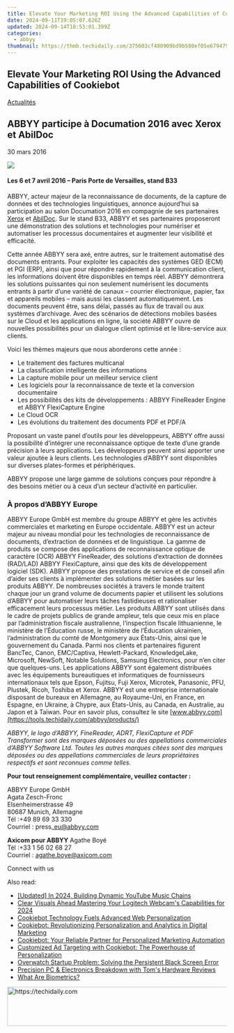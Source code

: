 ```yaml
---
title: Elevate Your Marketing ROI Using the Advanced Capabilities of Cookiebot
date: 2024-09-11T19:05:07.626Z
updated: 2024-09-14T18:53:01.399Z
categories:
  - abbyy
thumbnail: https://thmb.techidaily.com/375603cf480909bd9b580ef05e67947950bbf1e13a9fad029c088861e5549a8a.jpg
---
```


## Elevate Your Marketing ROI Using the Advanced Capabilities of Cookiebot

[Actualités](https://tools.techidaily.com/abbyy/products/)

## ABBYY participe à Documation 2016 avec Xerox et AbilDoc

30 mars 2016

![](https://content.abbyy.com/-/media/project/abbyy/abbyy/branchtemplates/shutterstock_1272462163_1296-x-729.jpg?h=729&iar=0&w=1296)

#### Les 6 et 7 avril 2016 – Paris Porte de Versailles, stand B33

ABBYY, acteur majeur de la reconnaissance de documents, de la capture de données et des technologies linguistiques, annonce aujourd’hui sa participation au salon Documation 2016 en compagnie de ses partenaires [Xerox](http://www.xerox.fr/ "Xerox") et [AbilDoc](http://www.abildoc.com/). Sur le stand B33, ABBYY et ses partenaires proposeront une démonstration des solutions et technologies pour numériser et automatiser les processus documentaires et augmenter leur visibilité et efficacité.

  
Cette année ABBYY sera axé, entre autres, sur le traitement automatisé des documents entrants. Pour exploiter les capacités des systèmes GED (ECM) et PGI (ERP), ainsi que pour répondre rapidement à la communication client, les informations doivent être disponibles en temps réel. ABBYY démontrera les solutions puissantes qui non seulement numérisent les documents entrants à partir d’une variété de canaux – courrier électronique, papier, fax et appareils mobiles – mais aussi les classent automatiquement. Les documents peuvent être, sans délai, passés au flux de travail ou aux systèmes d’archivage. Avec des scénarios de détections mobiles basées sur le Cloud et les applications en ligne, la société ABBYY ouvre de nouvelles possibilités pour un dialogue client optimisé et le libre-service aux clients.

Voici les thèmes majeurs que nous aborderons cette année :

* Le traitement des factures multicanal
* La classification intelligente des informations
* La capture mobile pour un meilleur service client
* Les logiciels pour la reconnaissance de texte et la conversion documentaire
* Les possibilités des kits de développements : ABBYY FineReader Engine et ABBYY FlexiCapture Engine
* Le Cloud OCR
* Les évolutions du traitement des documents PDF et PDF/A

Proposant un vaste panel d’outils pour les développeurs, ABBYY offre aussi la possibilité d’intégrer une reconnaissance optique de texte d’une grande précision à leurs applications. Les développeurs peuvent ainsi apporter une valeur ajoutée à leurs clients. Les technologies d’ABBYY sont disponibles sur diverses plates-formes et périphériques.

  
ABBYY propose une large gamme de solutions conçues pour répondre à des besoins métier ou à ceux d’un secteur d’activité en particulier.

### À propos d’ABBYY Europe

ABBYY Europe GmbH est membre du groupe ABBYY et gère les activités commerciales et marketing en Europe occidentale. ABBYY est un acteur majeur au niveau mondial pour les technologies de reconnaissance de documents, d’extraction de données et de linguistique. La gamme de produits se compose des applications de reconnaissance optique de caractère (OCR) ABBYY FineReader, des solutions d’extraction de données (RAD/LAD) ABBYY FlexiCapture, ainsi que des kits de développement logiciel (SDK). ABBYY propose des prestations de service et de conseil afin d’aider ses clients à implémenter des solutions métier basées sur les produits ABBYY. De nombreuses sociétés à travers le monde traitent chaque jour un grand volume de documents papier et utilisent les solutions d’ABBYY pour automatiser leurs tâches fastidieuses et rationaliser efficacement leurs processus métier. Les produits ABBYY sont utilisés dans le cadre de projets publics de grande ampleur, tels que ceux mis en place par l’administration fiscale australienne, l’inspection fiscale lithuanienne, le ministère de l’Éducation russe, le ministère de l’Éducation ukrainien, l’administration du comté de Montgomery aux États-Unis, ainsi que le gouvernement du Canada. Parmi nos clients et partenaires figurent BancTec, Canon, EMC/Captiva, Hewlett-Packard, KnowledgeLake, Microsoft, NewSoft, Notable Solutions, Samsung Electronics, pour n’en citer que quelques-uns. Les applications ABBYY sont également distribuées avec les équipements bureautiques et informatiques de fournisseurs internationaux tels que Epson, Fujitsu, Fuji Xerox, Microtek, Panasonic, PFU, Plustek, Ricoh, Toshiba et Xerox. ABBYY est une entreprise internationale disposant de bureaux en Allemagne, au Royaume-Uni, en France, en Espagne, en Ukraine, à Chypre, aux États-Unis, au Canada, en Australie, au Japon et à Taïwan. Pour en savoir plus, consultez le site [www.abbyy.com](https://tools.techidaily.com/abbyy/products/)

_ABBYY, le logo d’ABBYY, FineReader, ADRT, FlexiCapture et PDF Transformer sont des marques déposées ou des appellations commerciales d’ABBYY Software Ltd. Toutes les autres marques citées sont des marques déposées ou des appellations commerciales de leurs propriétaires respectifs et sont reconnues comme telles._

  
**Pour tout renseignement complémentaire, veuillez contacter :**

ABBYY Europe GmbH  
Agata Zesch-Fronc  
Elsenheimerstrasse 49  
80687 Munich, Allemagne  
Tél :+49 89 69 33 330  
Courriel : press\_eu@abbyy.com

**Axicom pour ABBYY** 
Agathe Boyé  
Tél :+33 1 56 02 68 27  
Courriel : [agathe.boye@axicom.com](https://tools.techidaily.com/abbyy/products/)

Connect with us

<ins class="adsbygoogle"
     style="display:block"
     data-ad-format="autorelaxed"
     data-ad-client="ca-pub-7571918770474297"
     data-ad-slot="1223367746"></ins>

<ins class="adsbygoogle"
     style="display:block"
     data-ad-client="ca-pub-7571918770474297"
     data-ad-slot="8358498916"
     data-ad-format="auto"
     data-full-width-responsive="true"></ins>

<span class="atpl-alsoreadstyle">Also read:</span>
<div><ul>
<li><a href="https://facebook-video-share.techidaily.com/updated-in-2024-building-dynamic-youtube-music-chains/"><u>[Updated] In 2024, Building Dynamic YouTube Music Chains</u></a></li>
<li><a href="https://digital-screen-recording.techidaily.com/clear-visuals-ahead-mastering-your-logitech-webcams-capabilities-for-2024/"><u>Clear Visuals Ahead Mastering Your Logitech Webcam's Capabilities for 2024</u></a></li>
<li><a href="https://solve-manuals.techidaily.com/cookiebot-technology-fuels-advanced-web-personalization/"><u>Cookiebot Technology Fuels Advanced Web Personalization</u></a></li>
<li><a href="https://solve-manuals.techidaily.com/cookiebot-revolutionizing-personalization-and-analytics-in-digital-marketing/"><u>Cookiebot: Revolutionizing Personalization and Analytics in Digital Marketing</u></a></li>
<li><a href="https://solve-manuals.techidaily.com/cookiebot-your-reliable-partner-for-personalized-marketing-automation/"><u>Cookiebot: Your Reliable Partner for Personalized Marketing Automation</u></a></li>
<li><a href="https://solve-manuals.techidaily.com/customized-ad-targeting-with-cookiebot-the-powerhouse-of-personalization/"><u>Customized Ad Targeting with Cookiebot: The Powerhouse of Personalization</u></a></li>
<li><a href="https://win-able.techidaily.com/overwatch-startup-problem-solving-the-persistent-black-screen-error/"><u>Overwatch Startup Problem: Solving the Persistent Black Screen Error</u></a></li>
<li><a href="https://hardware-tips.techidaily.com/precision-pc-and-electronics-breakdown-with-toms-hardware-reviews/"><u>Precision PC & Electronics Breakdown with Tom's Hardware Reviews</u></a></li>
<li><a href="https://tech-recovery.techidaily.com/what-are-biometrics/"><u>What Are Biometrics?</u></a></li>
</ul></div>

<!-- affiliate ads begin -->
<a href="https://ephamedtechinc.pxf.io/c/5597632/2137221/26400" target="_top" id="2137221">
  <img src="//a.impactradius-go.com/display-ad/26400-2137221" border="0" alt="https://techidaily.com" width="728" height="90"/>
</a>
<img height="0" width="0" src="https://ephamedtechinc.pxf.io/i/5597632/2137221/26400" style="position:absolute;visibility:hidden;" border="0" />
<!-- affiliate ads end -->

